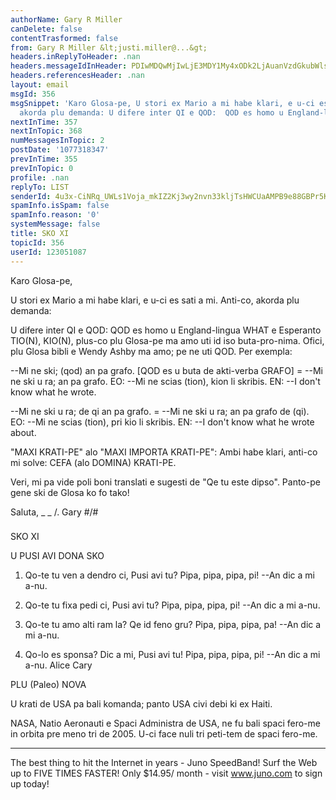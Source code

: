```yaml
---
authorName: Gary R Miller
canDelete: false
contentTrasformed: false
from: Gary R Miller &lt;justi.miller@...&gt;
headers.inReplyToHeader: .nan
headers.messageIdInHeader: PDIwMDQwMjIwLjE3MDY1My4xODk2LjAuanVzdGkubWlsbGVyQGp1bm8uY29tPg==
headers.referencesHeader: .nan
layout: email
msgId: 356
msgSnippet: 'Karo Glosa-pe, U stori ex Mario a mi habe klari, e u-ci es sati a mi.  Anti-co,
  akorda plu demanda: U difere inter QI e QOD:  QOD es homo u England-lingua WHAT'
nextInTime: 357
nextInTopic: 368
numMessagesInTopic: 2
postDate: '1077318347'
prevInTime: 355
prevInTopic: 0
profile: .nan
replyTo: LIST
senderId: 4u3x-CiNRq_UWLs1Voja_mkIZ2Kj3wy2nvn33kljTsHWCUaAMPB9e88GBPr5Kkuu3lA_FHcQAri4-IPrwMvOiN8b5VC2mlUFgsHlOQ
spamInfo.isSpam: false
spamInfo.reason: '0'
systemMessage: false
title: SKO XI
topicId: 356
userId: 123051087
---
```


Karo Glosa-pe,

U stori ex Mario a mi habe klari, e u-ci es sati a mi.  Anti-co, akorda
plu demanda:

U difere inter QI e QOD:  QOD es homo u England-lingua WHAT e Esperanto
TIO(N), KIO(N), plus-co plu Glosa-pe ma amo uti id iso buta-pro-nima. 
Ofici, plu Glosa bibli e Wendy Ashby ma amo; pe ne uti QOD.  Per exempla:

--Mi ne ski; (qod) an pa grafo.  [QOD es u buta de akti-verba GRAFO] =
--Mi ne ski u ra; an pa grafo.
EO:  --Mi ne scias (tion), kion li skribis.
EN:  --I don't know what he wrote.

--Mi ne ski u ra; de qi an pa grafo. =
--Mi ne ski u ra; an pa grafo de (qi).
EO:  --Mi ne scias (tion), pri kio li skribis.
EN:  --I don't know what he wrote about.

"MAXI KRATI-PE" alo "MAXI IMPORTA KRATI-PE":  Ambi habe klari, anti-co mi
solve: CEFA (alo DOMINA) KRATI-PE.

Veri, mi pa vide poli boni translati e sugesti de "Qe tu este dipso". 
Panto-pe gene ski de Glosa ko fo tako!

Saluta,
 _  _
  /.   Gary
#/\#
 ###



SKO XI

U PUSI AVI DONA SKO

1. Qo-te tu ven a dendro ci,
  Pusi avi tu?
Pipa, pipa, pipa, pi!
  --An dic a mi a-nu.

2. Qo-te tu fixa pedi ci,
  Pusi avi tu?
Pipa, pipa, pipa, pi!
  --An dic a mi a-nu.

3. Qo-te tu amo alti ram la?
  Qe id feno gru?
Pipa, pipa, pipa, pa!
  --An dic a mi a-nu.

4. Qo-lo es sponsa?  Dic a mi,
  Pusi avi tu!
Pipa, pipa, pipa, pi!
  --An dic a mi a-nu.
                  Alice Cary



PLU (Paleo) NOVA

U krati de USA pa bali komanda; panto USA civi debi ki ex Haiti.

NASA, Natio Aeronauti e Spaci Administra de USA, ne fu bali spaci fero-me
in orbita pre meno tri de 2005.  U-ci face nuli tri peti-tem de spaci
fero-me.

________________________________________________________________
The best thing to hit the Internet in years - Juno SpeedBand!
Surf the Web up to FIVE TIMES FASTER!
Only $14.95/ month - visit www.juno.com to sign up today!

